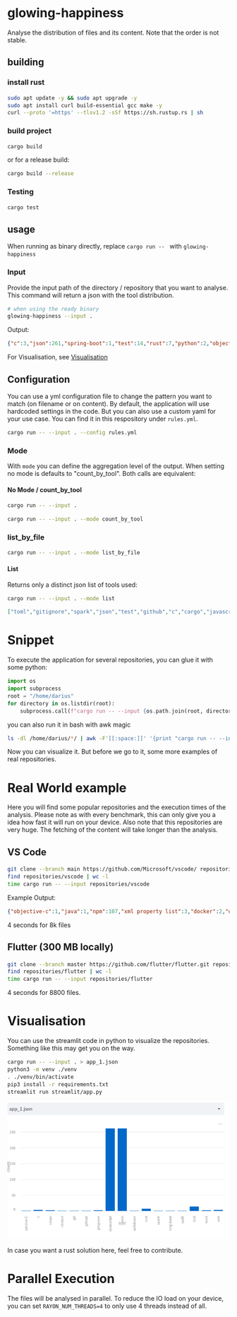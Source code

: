 # glowing-happiness
Analyse the distribution of files and its content. Note that the order is not stable.

## building
### install rust
```bash
sudo apt update -y && sudo apt upgrade -y
sudo apt install curl build-essential gcc make -y
curl --proto '=https' --tlsv1.2 -sSf https://sh.rustup.rs | sh
```

### build project
```bash
cargo build
```

or for a release build:

```bash
cargo build --release
```

### Testing
```bash
cargo test
```


## usage
When running as binary directly, replace `cargo run -- ` with `glowing-happiness `  

### Input
Provide the input path of the directory / repository that you want to analyse.
This command will return a json with the tool distribution.
```bash
# when using the ready binary
glowing-happiness --input .
```
Output: 

```json
{"c":3,"json":261,"spring-boot":1,"test":14,"rust":7,"python":2,"objective-c":1,"gitignore":2,"javascript":261,"circleci":1,"git":1,"xml":3,"toml":2,"swift":1,"cargo":2,"github":1,"markdown":1,"spark":1}
```

For Visualisation, see [Visualisation](README.md#Visualisation)

## Configuration
You can use a yml configuration file to change the pattern you want to match (on filename or on content).
By default, the application will use hardcoded settings in the code. But you can also use a custom yaml for your use case.
You can find it in this respository under `rules.yml`.

```bash
cargo run -- --input . --config rules.yml
```

### Mode
With `mode` you can define the aggregation level of the output.
When setting no mode is defaults to "count_by_tool".
Both calls are equivalent:

#### No Mode / count_by_tool
```bash
cargo run -- --input .
```

```bash
cargo run -- --input . --mode count_by_tool
```

### list_by_file
```bash
cargo run -- --input . --mode list_by_file
```


#### List
Returns only a distinct json list of tools used:

```bash
cargo run -- --input . --mode list
```

```json
["toml","gitignore","spark","json","test","github","c","cargo","javascript","rust","python","swift","git","spring-boot","markdown","objective-c","xml","circleci"]

```

# Snippet
To execute the application for several repositories, you can glue it with some python:
```python
import os
import subprocess
root = "/home/darius"
for directory in os.listdir(root):
    subprocess.call(f"cargo run -- --input {os.path.join(root, directory)} > {directory}.json", shell=True)
```
you can also run it in bash with awk magic
```bash
ls -dl /home/darius/*/ | awk -F'[[:space:]]' '{print "cargo run -- --input " $NF " > " substr($NF, 1, length($NF)-1) ".json"}' | bash
```

Now you can visualize it. But before we go to it, some more examples of real repositories.

# Real World example
Here you will find some popular repositories and the execution times of the analysis.
Please note as with every benchmark, this can only give you a idea how fast it will run on your device.
Also note that this repositories are very huge. The fetching of the content will take longer than the analysis.

## VS Code
```bash
git clone --branch main https://github.com/Microsoft/vscode/ repositories/vscode
find repositories/vscode | wc -l
time cargo run -- --input repositories/vscode
```

Example Output:
```json
{"objective-c":1,"java":1,"npm":107,"xml property list":3,"docker":2,"dart":1,"yaml":58,"rust":2,"python":2,"shell":45,"gitignore":18,"javascript":248,"svg":72,"css":211,"github":2,"json":644,"swift":1,"xml":5,"git":1,"jupyter notebook":1,"yarn":100,"markdown":75,"go":2,"png":71,"html":43,"typescript":3987,"c":1}
```

4 seconds for 8k files


## Flutter (300 MB locally)
```bash
git clone --branch master https://github.com/flutter/flutter.git repositories/flutter
find repositories/flutter | wc -l
time cargo run -- --input repositories/flutter
```

4 seconds for 8800 files.

# Visualisation
You can use the streamlit code in python to visualize the repositories.
Something like this may get you on the way.
```bash
cargo run -- --input . > app_1.json
python3 -m venv ./venv
. ./venv/bin/activate
pip3 install -r requirements.txt
streamlit run streamlit/app.py
```

![streamlit](streamlit.png)

In case you want a rust solution here, feel free to contribute. 

# Parallel Execution
The files will be analysed in parallel. To reduce the IO load on your device, you can set
`RAYON_NUM_THREADS=4` to only use 4 threads instead of all.
